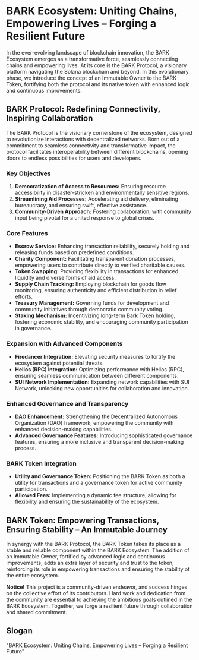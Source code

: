 # BARK Ecosystem: Uniting Chains, Empowering Lives – Forging a Resilient Future

In the ever-evolving landscape of blockchain innovation, the BARK Ecosystem emerges as a transformative force, seamlessly connecting chains and empowering lives. At its core is the BARK Protocol, a visionary platform navigating the Solana blockchain and beyond. In this evolutionary phase, we introduce the concept of an Immutable Owner to the BARK Token, fortifying both the protocol and its native token with enhanced logic and continuous improvements.

## BARK Protocol: Redefining Connectivity, Inspiring Collaboration

The BARK Protocol is the visionary cornerstone of the ecosystem, designed to revolutionize interactions with decentralized networks. Born out of a commitment to seamless connectivity and transformative impact, the protocol facilitates interoperability between different blockchains, opening doors to endless possibilities for users and developers.

### Key Objectives

1. **Democratization of Access to Resources:** Ensuring resource accessibility in disaster-stricken and environmentally sensitive regions.
2. **Streamlining Aid Processes:** Accelerating aid delivery, eliminating bureaucracy, and ensuring swift, effective assistance.
3. **Community-Driven Approach:** Fostering collaboration, with community input being pivotal for a united response to global crises.

### Core Features

- **Escrow Service:** Enhancing transaction reliability, securely holding and releasing funds based on predefined conditions.
- **Charity Component:** Facilitating transparent donation processes, empowering users to contribute directly to verified charitable causes.
- **Token Swapping:** Providing flexibility in transactions for enhanced liquidity and diverse forms of aid access.
- **Supply Chain Tracking:** Employing blockchain for goods flow monitoring, ensuring authenticity and efficient distribution in relief efforts.
- **Treasury Management:** Governing funds for development and community initiatives through democratic community voting.
- **Staking Mechanism:** Incentivizing long-term Bark Token holding, fostering economic stability, and encouraging community participation in governance.

### Expansion with Advanced Components

- **Firedancer Integration:** Elevating security measures to fortify the ecosystem against potential threats.
- **Helios (RPC) Integration:** Optimizing performance with Helios (RPC), ensuring seamless communication between different components.
- **SUI Network Implementation:** Expanding network capabilities with SUI Network, unlocking new opportunities for collaboration and innovation.

### Enhanced Governance and Transparency

- **DAO Enhancement:** Strengthening the Decentralized Autonomous Organization (DAO) framework, empowering the community with enhanced decision-making capabilities.
- **Advanced Governance Features:** Introducing sophisticated governance features, ensuring a more inclusive and transparent decision-making process.

### BARK Token Integration

- **Utility and Governance Token:** Positioning the BARK Token as both a utility for transactions and a governance token for active community participation.
- **Allowed Fees:** Implementing a dynamic fee structure, allowing for flexibility and ensuring the sustainability of the ecosystem.

## BARK Token: Empowering Transactions, Ensuring Stability – An Immutable Journey

In synergy with the BARK Protocol, the BARK Token takes its place as a stable and reliable component within the BARK Ecosystem. The addition of an Immutable Owner, fortified by advanced logic and continuous improvements, adds an extra layer of security and trust to the token, reinforcing its role in empowering transactions and ensuring the stability of the entire ecosystem.

**Notice!**
This project is a community-driven endeavor, and success hinges on the collective effort of its contributors. Hard work and dedication from the community are essential to achieving the ambitious goals outlined in the BARK Ecosystem. Together, we forge a resilient future through collaboration and shared commitment.

## Slogan

"BARK Ecosystem: Uniting Chains, Empowering Lives – Forging a Resilient Future"
